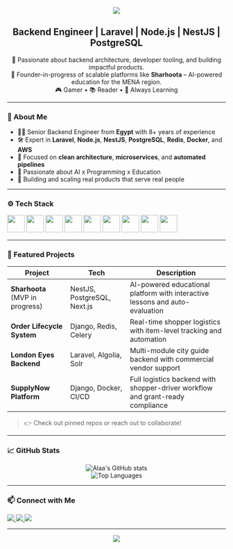 <!-- GitHub Profile README for Alaa Nabawii -->

<p align="center">
  <img src="https://capsule-render.vercel.app/api?type=waving&color=gradient&height=100&section=header&text=Hi%20I'm%20Alaa%20👋&fontSize=30&fontAlign=50&fontColor=ffffff" />
</p>

<h2 align="center">Backend Engineer | Laravel | Node.js | NestJS | PostgreSQL</h2>

<p align="center">
🚀 Passionate about backend architecture, developer tooling, and building impactful products.<br>
🎯 Founder-in-progress of scalable platforms like <strong>Sharhoota</strong> – AI-powered education for the MENA region.<br>
🎮 Gamer • 📚 Reader • 🧠 Always Learning
</p>

---

### 💼 About Me

- 🧑‍💻 Senior Backend Engineer from **Egypt** with 8+ years of experience  
- 🛠️ Expert in **Laravel**, **Node.js**, **NestJS**, **PostgreSQL**, **Redis**, **Docker**, and **AWS**
- 🧪 Focused on **clean architecture**, **microservices**, and **automated pipelines**
- 🧠 Passionate about AI x Programming x Education
- 🎯 Building and scaling real products that serve real people

---

### ⚙️ Tech Stack

<p align="left">
  <img src="https://cdn.jsdelivr.net/gh/devicons/devicon/icons/php/php-original.svg" width="40" />
  <img src="https://cdn.jsdelivr.net/gh/devicons/devicon/icons/laravel/laravel-plain.svg" width="40" />
  <img src="https://cdn.jsdelivr.net/gh/devicons/devicon/icons/nodejs/nodejs-original.svg" width="40" />
  <img src="https://cdn.jsdelivr.net/gh/devicons/devicon/icons/nestjs/nestjs-plain.svg" width="40" />
  <img src="https://cdn.jsdelivr.net/gh/devicons/devicon/icons/postgresql/postgresql-original.svg" width="40" />
  <img src="https://cdn.jsdelivr.net/gh/devicons/devicon/icons/docker/docker-original.svg" width="40" />
  <img src="https://cdn.jsdelivr.net/gh/devicons/devicon/icons/git/git-original.svg" width="40" />
  <img src="https://cdn.jsdelivr.net/gh/devicons/devicon/icons/linux/linux-original.svg" width="40" />
  <img src="https://cdn.jsdelivr.net/gh/devicons/devicon/icons/aws/aws-original.svg" width="40" />
</p>

---

### 📌 Featured Projects

| Project | Tech | Description |
|--------|------|-------------|
| **Sharhoota** (MVP in progress) | NestJS, PostgreSQL, Next.js | AI-powered educational platform with interactive lessons and auto-evaluation |
| **Order Lifecycle System** | Django, Redis, Celery | Real-time shopper logistics with item-level tracking and automation |
| **London Eyes Backend** | Laravel, Algolia, Solr | Multi-module city guide backend with commercial vendor support |
| **SupplyNow Platform** | Django, Docker, CI/CD | Full logistics backend with shopper-driver workflow and grant-ready compliance |

> 👉 Check out pinned repos or reach out to collaborate!

---

### 📈 GitHub Stats

<p align="center">
  <img src="https://github-readme-stats.vercel.app/api?username=alaa-nabawy&show_icons=true&theme=tokyonight" alt="Alaa's GitHub stats" />
  <br/>
  <img src="https://github-readme-stats.vercel.app/api/top-langs/?username=alaa-nabawy&layout=compact&theme=tokyonight" alt="Top Languages" />
</p>

---

### 📫 Connect with Me

<p>
  <a href="https://www.linkedin.com/in/alaanabawii/" target="_blank">
    <img src="https://img.shields.io/badge/LinkedIn-0077B5?style=for-the-badge&logo=linkedin&logoColor=white" />
  </a>
  <a href="mailto:nabawyalaa97@yahoo.com">
    <img src="https://img.shields.io/badge/Email-D14836?style=for-the-badge&logo=gmail&logoColor=white" />
  </a>
  <a href="https://github.com/alaa-nabawy">
    <img src="https://img.shields.io/badge/GitHub-100000?style=for-the-badge&logo=github&logoColor=white" />
  </a>
</p>

---

<p align="center">
  <img src="https://quotes-github-readme.vercel.app/api?type=horizontal&theme=dark" />
</p>
